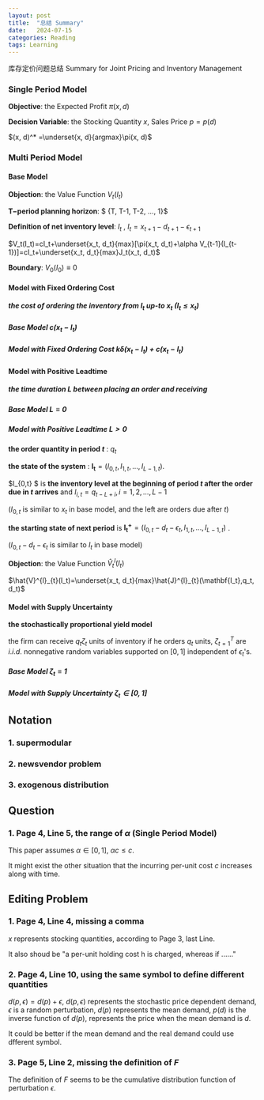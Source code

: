 ```yaml
---
layout: post
title:  "总结 Summary"
date:   2024-07-15
categories: Reading
tags: Learning
---
```


库存定价问题总结 Summary for Joint Pricing and Inventory Management

### Single Period Model

**Objective**: the Expected Profit $\pi(x, d)$

**Decision Variable**: the Stocking Quantity $x$, Sales Price $p=p(d)$

 $(x, d)^* =\underset{x, d}{argmax}\pi(x, d)$



### Multi Period Model

#### Base Model

**Objection**: the Value Function $V_t(I_t)$

**T−period planning horizon**: $ {T, T-1, T-2, ..., 1}$

**Definition of net inventory level**: $I_t$ , $I_t=x_{t+1}-d_{t+1}-\epsilon_{t+1}$

$V_t(I_t)=cI_t+\underset{x_t, d_t}{max}[\pi(x_t, d_t)+\alpha V_{t-1}(I_{t-1})]=cI_t+\underset{x_t, d_t}{max}J_t(x_t, d_t)$

**Boundary**: $V_0(I_0)\equiv0$



#### Model with Fixed Ordering Cost

##### the cost of ordering the inventory from $I_t$ up-to $x_t$ $(I_t \leq x_t)$

##### Base Model $c(x_t-I_t)$

##### Model with Fixed Ordering Cost $k\delta (x_t-I_t)+c(x_t-I_t)$



#### Model with Positive Leadtime

##### the time duration $L$ between placing an order and receiving

##### Base Model $L\equiv0$

##### Model with Positive Leadtime $L>0$

**the order quantity in period $t$** : $q_t$

**the state of the system** : $\mathbf {I_t}=(I_{0,t},I_{1,t},...,I_{L-1,t})$.

$I_{0,t} $ is **the inventory level at the beginning of period $t$ after the order due in $t$ arrives** and $I_{i,t}=q_{t-L+i}, i=1,2,...,L-1$

($I_{0,t}$ is similar to $x_t$ in base model, and the left are orders due after $t$)

**the starting state of next period** is $\mathbf {I_t^+}=(I_{0,t}-d_t-\epsilon_t,I_{1,t},...,I_{L-1,t})$ .

($I_{0,t}-d_t-\epsilon_t$ is similar to $I_t$ in base model)

**Objection**: the Value Function $\hat{V}^{l}_{t}(I_t)$

$\hat{V}^{l}_{t}(I_t)=\underset{x_t, d_t}{max}\hat{J}^{l}_{t}(\mathbf{I_t},q_t, d_t)$



#### Model with Supply Uncertainty

**the stochastically proportional yield model**

the firm can receive $q_t\zeta_t$ units of inventory if he orders $q_t$ units, ${\zeta}^T_{t=1}$ are $i.i.d.$ nonnegative random variables supported on $[0,1]$ independent of $\epsilon_t$'s.  

##### Base Model $\zeta_t\equiv 1$

##### Model with Supply Uncertainty $\zeta_t \in [0,1]$



## Notation

### 1. supermodular

### 2. newsvendor problem

### 3. exogenous distribution





## Question

### 1. Page 4, Line 5, the range of $\alpha$ (Single Period Model)

This paper assumes $\alpha \in [0, 1]$, $\alpha c \leq c$. 

It might exist the other situation that the incurring per-unit cost $c$ increases along with time.



## Editing Problem 

### 1. Page 4, Line 4, missing a comma

$x$ represents stocking quantities, according to Page 3, last Line.

It also shoud be "a per-unit holding cost h is charged, whereas if ......"

### 2. Page 4, Line 10, using the same symbol to define different quantities

$d(p, \epsilon) = d(p) + \epsilon$, $d(p,\epsilon)$ represents the stochastic price dependent demand, $\epsilon$ is a random perturbation, $d(p)$ represents the mean demand, $p(d)$ is the inverse function of $d(p)$, represents the price when the mean demand is $d$.

It could be better if the mean demand and the real demand could use dfferent symbol.

### 3. Page 5, Line 2, missing the definition of $F$

The definition of $F$ seems to be the cumulative distribution function of perturbation $\epsilon$.





